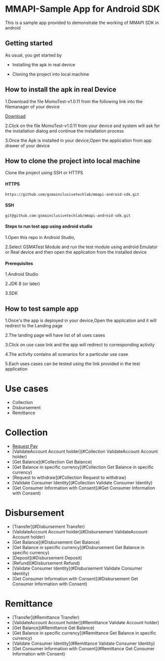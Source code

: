

# MMAPI-Sample App for Android SDK

This is a sample app provided to demonstrate the working of MMAPI SDK in android

## Getting started

As usual, you get started by 

* Installing  the apk in real device

* Cloning the project into local machine



## How  to install the apk in real Device

1.Download the file MomoTest-v1.0.11 from the following link into the filemanager of your  device
 
[Download](../release/MomoTest-v1.0.11.apk)


2.Click on the file MomoTest-v1.0.11 from your device and system will ask for the installation dialog and continue the installation process

3.Once the Apk is installed in your device,Open the application from app drawer of your device 


## How to clone the project into local machine


Clone the project using SSH or HTTPS 

#### HTTPS

```
https://github.com/gsmainclusivetechlab/mmapi-android-sdk.git

```

#### SSH  

```
git@github.com:gsmainclusivetechlab/mmapi-android-sdk.git

```

#### Steps to run test app using android studio

1.Open this repo in Android Studio,

2.Select GSMATest Module and run the test module using android Emulator or Real device and then open the application from the installed device


#### Prerequisites

1.Android Studio 

2.JDK 8 (or later)

3.SDK

## How to test sample app

1.Once's the app is deployed in your device,Open the application and it will redirect to the Landing page

2.The landing page will have list of all uses cases

3.Click on use case link and the app will redirect to corresponding activity

4.The activity contains all scenarios for a particular use case

5.Each uses cases can be tested using the link  provided in the test application

# Use cases

* Collection
* Disbursement
* Remittance


# Collection

* [Request Pay](#Collection-Request-Pay)
* [ValidateAccount Account holder](#Collection ValidateAccount Account holder)
* [Get Balance](#Collection Get Balance)
* [Get Balance in specific currency](#Collection Get Balance in specific currency)
* [Request to withdraw](#Collection Request to withdraw)
* [Validate Consumer Identity](#Collection Validate Consumer Identity)
* [Get Consumer Information with Consent](#Get Consumer Information with Consent)	

# Disbursement

* [Transfer](#Disbursement Transfer)
* [ValidateAccount Account holder](#Disbursement ValidateAccount Account holder)
* [Get Balance](#Disbursement Get Balance)
* [Get Balance in specific currency](#Disbursement Get Balance in specific currency)
* [Deposit](#Disbursement Deposit)
* [Refund](#Disbursement Refund)
* [Validate Consumer Identity](#Disbursement Validate Consumer Identity)
* [Get Consumer Information with Consent](#Disbursement Get Consumer Information with Consent)	


# Remittance

* [Transfer](#Remittance Transfer)
* [ValidateAccount Account holder](#Remittance Validate Account holder)
* [Get Balance](#Remittance Get Balance)
* [Get Balance in specific currency](#Remittance Get Balance in specific currency)
* [Validate Consumer Identity](#Remittance Validate Consumer Identity)
* [Get Consumer Information with Consent](#Remittance Get Consumer Information with Consent)	

<a href="Collection-Request-Pay"></a>



















